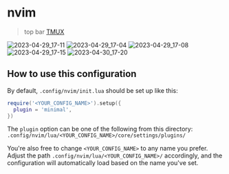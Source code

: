 # nvim

> top bar [TMUX](https://github.com/LoneExile/dotfiles/blob/main/.tmux.conf)

![2023-04-29_17-11](https://user-images.githubusercontent.com/82561297/235297373-37da0035-7280-42b6-81c8-92911c0b92c5.png)
![2023-04-29_17-04](https://user-images.githubusercontent.com/82561297/235297100-d2535c59-0299-4e52-8d51-acdf4b72e056.png)
![2023-04-29_17-08](https://user-images.githubusercontent.com/82561297/235297225-a4184b69-86c7-4e27-8e7d-757a49f0865e.png)
![2023-04-29_17-15](https://user-images.githubusercontent.com/82561297/235297549-1ce0183c-d03b-4d44-a634-30eb6e3f2767.png)
![2023-04-30_17-20](https://user-images.githubusercontent.com/82561297/235347973-8e1b7b26-2117-4902-b3ac-72c473aae185.png)

## How to use this configuration

By default, `.config/nvim/init.lua` should be set up like this:

```lua
require('<YOUR_CONFIG_NAME>').setup({
  plugin = 'minimal',
})

```

The `plugin` option can be one of the following from this directory:
`.config/nvim/lua/<YOUR_CONFIG_NAME>/core/settings/plugins/`

You're also free to change `<YOUR_CONFIG_NAME>` to any name you prefer. Adjust
the path `.config/nvim/lua/<YOUR_CONFIG_NAME>/` accordingly, and the
configuration will automatically load based on the name you've set.
